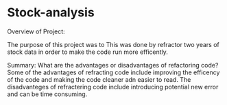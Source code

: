 # Stock-analysis

Overview of Project: 

The purpose of this project was to This was done by refractor two years of stock data in order to make the code run more efficently.  

Summary: 
What are the advantages or disadvantages of refactoring code?
Some of the advantages of refracting code include improving the efficency of the code and making the code cleaner adn easier to read.  The disadvanteges of refractering code include introducing potential new error and can be time consuming.

